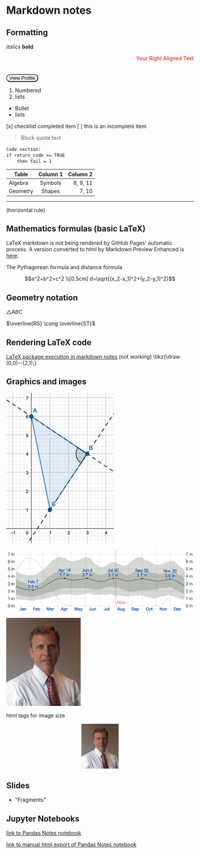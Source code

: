 # Markdown notes

## Formatting

*italics*
**bold**

<p style="text-align:right; color:red"> 
    Your Right Aligned Text
</p>

<div class ="row">
    <button type="button" style= "margin-top : 20px; border-radius: 15px"
    class="btn btn-primary">View Profile</button>
</div>

1. Numbered
1. lists

- Bullet
- lists

[x] checklist completed item
[ ] this is an incomplete item

> Block quote
> text

    Code section:
    if return_code == TRUE
        then fail = 1

Table | Column 1 | Column 2
---|:---:|---:
Algebra | Symbols | 8, 9, 11
Geometry | Shapes | 7, 10

-------
(horizontal rule)

## Mathematics formulas (basic LaTeX)

LaTeX markdown is not being rendered by GitHub Pages' automatic process. A version converted to html by Markdown Preview Enhanced is [here](sandbox-rendered).

The Pythagorean formula and distance formula

$$a^2+b^2=c^2 \\[0.5cm]
d=\sqrt{(x_2-x_1)^2+(y_2-y_1)^2}$$

## Geometry notation

$\triangle ABC$

$\overline{RS} \cong \overline{ST}$

## Rendering LaTeX code

[LaTeX package execution in markdown notes](latex-md-sandbox) (not working)
\tikz{\draw (0,0)--(2,1);}

## Graphics and images

![Geogebra triangle graph](https://raw.githubusercontent.com/chrishuson/course-files/master/Geom2023/graphics/06triangle.png)

![Rainfall plot](https://raw.githubusercontent.com/chrishuson/course-files/master/Geom2023/graphics/rainfall.png)

![Alt Dr. Huson](./images/Chris_Huson.jpg)

html tags for image size

<center>
<img src="./images/Chris_Huson.jpg" width="100" height="120">
</center>

## Slides

- "Fragments" <!-- .element: class="fragment" data-fragment-index="1" -->

## Jupyter Notebooks

[link to Pandas Notes notebook](Pandas_Notes_Oct18)

[link to manual html export of Pandas Notes notebook](Pandas_Notes_manual_export)
